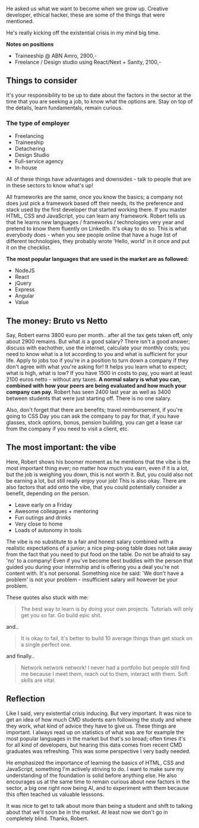 He asked us what we want to become when we grow up. Creative developer, ethical hacker, these are some of the things that were mentioned. 

He's really kicking off the existential crisis in my mind big time.

**Notes on positions**
- Traineeship @ ABN Amro, 2900,-
- Freelance / Design studio using React/Next + Sanity, 2100,-

## Things to consider
It's your responsibility to be up to date about the factors in the sector at the time that you are seeking a job, to know what the options are. Stay on top of the details, learn fundamentals, remain curious. 

### The type of employer
- Freelancing
- Traineeship
- Detachering
- Design Studio
- Full-service agency
- In-house 

All of these things have advantages and downsides - talk to people that are in these sectors to know what's up!


All frameworks are the same, once you know the basics; a company not does just pick a framework based off their needs, its the preference and stack used by the first developer that started working there. If you master HTML, CSS and JavaScript, you can learn any framework. Robert tells us that he learns new languages / frameworks / technologies very year and pretend to know them fluently on LinkedIn. It's okay to do so. This is what everybody does - when you see people online that have a huge list of different technologies, they probably wrote 'Hello, world' in it once and put it on the checklist.

**The most popular languages that are used in the market are as followed:**
- NodeJS
- React
- jQuery
- Express
- Angular
- Value

## The money: Bruto vs Netto
Say, Robert earns 3800 euro per month.. after all the tax gets taken off, only about 2900 remains. But what _is_ a good salary? There isn't a good answer; discuss with eachother, use the internet, calculate your monthly costs; you need to know what is a lot according to you and what is sufficient for your life. Apply to jobs too if you're in a position to turn down a company if they don't agree with what you're asking for! It helps you learn what to expect; what is high, what is low? If you have 1500 in costs to pay, you want at least 2100 euros netto - without any taxes. **A normal salary is what you can, combined with how your peers are being evaluated and how much your company can pay.** Robert has seen 2400 last year as well as 3400 between students that were just starting off. There is no one salary.

Also, don't forget that there are benefits; travel reimbursement, if you're going to CSS Day you can ask the company to pay for that, if you have glasses, stock options, bonus, pension building, you can get a lease car from the company if you need to visit a client, etc. 

## The most important: the vibe
Here, Robert shows his boomer moment as he mentions that the vibe is the most important thing ever; no matter how much you earn, even if it is a lot, but the job is weighing you down, this is not worth it. But, you could also not be earning a lot, but still really enjoy your job! This is also okay. There are also factors that add onto the vibe, that you could potentially consider a benefit, depending on the person.

- Leave early on a Friday
- Awesome colleagues + mentoring
- Fun outings and drinks
- Very close to home
- Loads of autonomy in tools

The vibe is no substitute to a fair and honest salary combined with a realistic expectations of a junior; a nice ping-pong table does not take away from the fact that you need to put food on the table. Do not be afraid to say 'no' to a company! Even if you've become best buddies with the person that guided you during your internship and is offering you a deal you're not content with. It's not personal. Something nice he said: 'We don't have a problem' is not your problem - insufficient salary _will_ however be your problem.

These quotes also stuck with me: 

>The best way to learn is by doing your own projects. Tutorials will only get you so far. Go build epic shit.

and..

> It is okay to fail, it's better to build 10 average things than get stuck on a single perfect one.

and finally..

>Network network network! I never had a portfolio but people still find me because I meet them, reach out to them, interact with them. Soft skills are vital.

## Reflection
Like I said, very existential crisis inducing. But very important. It was nice to get an idea of how much CMD students earn following the study and where they work, what kind of advice they have to give us. These things are important. I always read up on statistics of what was are for example the most popular languages in the market but that's so broad; often times it's for all kind of developers, but hearing this data comes from recent CMD graduates was refreshing. This was some perspective I very badly needed. 

He emphasized the importance of learning the basics of HTML, CSS and JavaScript, something I'm actively striving to do. I want to make sure my understanding of the foundation is solid before anything else.
He also encourages us at the same time to remain curious about new factors in the sector, a big one right now being AI, and to experiment with them because this often teached us valuable lesssons.

It was nice to get to talk about more than being a student and shift to talking about that we'll soon be in the market. At least now we don't go in completely blind. Thanks, Robert.
